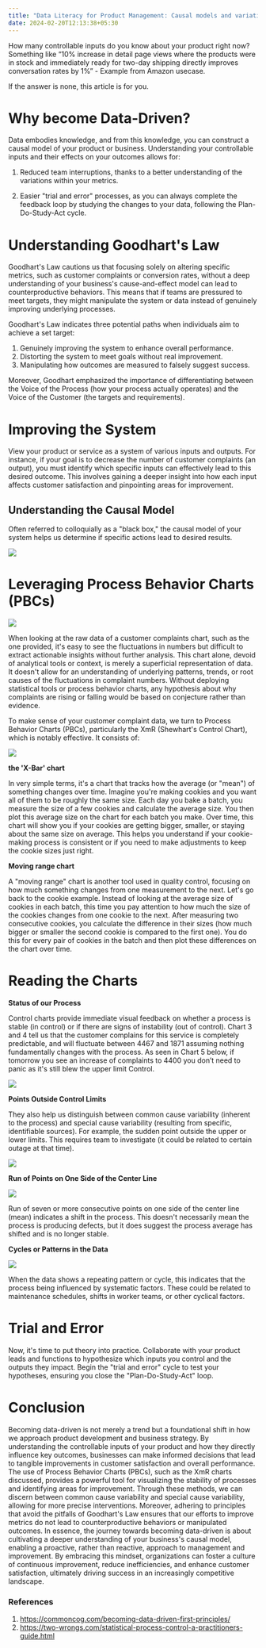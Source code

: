 ```yaml
---
title: "Data Literacy for Product Management: Causal models and variations."
date: 2024-02-20T12:13:38+05:30
---
```


How many controllable inputs do you know about your product right now?  Something like “10% increase in detail page views where the products were in stock and immediately ready for two-day shipping directly improves conversation rates by 1%” - Example from Amazon usecase. 

If the answer is none, this article is for you.

# Why become Data-Driven?

Data embodies knowledge, and from this knowledge, you can construct a causal model of your product or business. Understanding your controllable inputs and their effects on your outcomes allows for:

1. Reduced team interruptions, thanks to a better understanding of the variations within your metrics.

2. Easier "trial and error" processes, as you can always complete the feedback loop by studying the changes to your data, following the Plan-Do-Study-Act cycle.



# Understanding Goodhart's Law

Goodhart's Law cautions us that focusing solely on altering specific metrics, such as customer complaints or conversion rates, without a deep understanding of your business's cause-and-effect model can lead to counterproductive behaviors. This means that if teams are pressured to meet targets, they might manipulate the system or data instead of genuinely improving underlying processes.

Goodhart's Law indicates three potential paths when individuals aim to achieve a set target:

1. Genuinely improving the system to enhance overall performance.
2. Distorting the system to meet goals without real improvement.
3. Manipulating how outcomes are measured to falsely suggest success.

Moreover, Goodhart emphasized the importance of differentiating between the Voice of the Process (how your process actually operates) and the Voice of the Customer (the targets and requirements).


# Improving the System

View your product or service as a system of various inputs and outputs. For instance, if your goal is to decrease the number of customer complaints (an output), you must identify which specific inputs can effectively lead to this desired outcome. This involves gaining a deeper insight into how each input affects customer satisfaction and pinpointing areas for improvement.

## Understanding the Causal Model

Often referred to colloquially as a "black box," the causal model of your system helps us determine if specific actions lead to desired results.

![](/blackbox.png)


# Leveraging Process Behavior Charts (PBCs)

![](/complaints.png)

When looking at the raw data of a customer complaints chart, such as the one provided, it's easy to see the fluctuations in numbers but difficult to extract actionable insights without further analysis. This chart alone, devoid of analytical tools or context, is merely a superficial representation of data. It doesn't allow for an understanding of underlying patterns, trends, or root causes of the fluctuations in complaint numbers. Without deploying statistical tools or process behavior charts, any hypothesis about why complaints are rising or falling would be based on conjecture rather than evidence.

To make sense of your customer complaint data, we turn to Process Behavior Charts (PBCs), particularly the XmR (Shewhart's Control Chart), which is notably effective. It consists of:

![](/bothcharts.png)



**the 'X-Bar' chart**

In very simple terms, it's a chart that tracks how the average (or "mean") of something changes over time. Imagine you're making cookies and you want all of them to be roughly the same size. Each day you bake a batch, you measure the size of a few cookies and calculate the average size. You then plot this average size on the chart for each batch you make. Over time, this chart will show you if your cookies are getting bigger, smaller, or staying about the same size on average. This helps you understand if your cookie-making process is consistent or if you need to make adjustments to keep the cookie sizes just right. 

**Moving range chart**

A "moving range" chart is another tool used in quality control, focusing on how much something changes from one measurement to the next. Let's go back to the cookie example. Instead of looking at the average size of cookies in each batch, this time you pay attention to how much the size of the cookies changes from one cookie to the next. After measuring two consecutive cookies, you calculate the difference in their sizes (how much bigger or smaller the second cookie is compared to the first one). You do this for every pair of cookies in the batch and then plot these differences on the chart over time.

# Reading the Charts

**Status of our Process** 

Control charts provide immediate visual feedback on whether a process is stable (in control) or if there are signs of instability (out of control). Chart 3 and 4 tell us that the customer complains for this service is completely predictable, and will fluctuate between 4467 and 1871 assuming nothing fundamentally changes with the process. As seen in Chart 5 below, if tomorrow you see an increase of complaints to 4400 you don’t need to panic as it's still blew the upper limit Control.

![](/variations.png)


**Points Outside Control Limits** 

They also help us distinguish between common cause variability (inherent to the process) and special cause variability (resulting from specific, identifiable sources). For example, the sudden point outside the upper or lower limits. This requires team to investigate (it could be related to certain outage at that time).

![](/outside.png)


**Run of Points on One Side of the Center Line** 

![](/Centerline.png)



Run of seven or more consecutive points on one side of the center line (mean) indicates a shift in the process. This doesn't necessarily mean the process is producing defects, but it does suggest the process average has shifted and is no longer stable.

**Cycles or Patterns in the Data** 


![](/pattern.png)


When the data shows a repeating pattern or cycle, this indicates that the process being influenced by systematic factors. These could be related to maintenance schedules, shifts in worker teams, or other cyclical factors.


# Trial and Error


Now, it's time to put theory into practice. Collaborate with your product leads and functions to hypothesize which inputs you control and the outputs they impact. Begin the "trial and error" cycle to test your hypotheses, ensuring you close the "Plan-Do-Study-Act" loop.


# Conclusion

Becoming data-driven is not merely a trend but a foundational shift in how we approach product development and business strategy. By understanding the controllable inputs of your product and how they directly influence key outcomes, businesses can make informed decisions that lead to tangible improvements in customer satisfaction and overall performance. The use of Process Behavior Charts (PBCs), such as the XmR charts discussed, provides a powerful tool for visualizing the stability of processes and identifying areas for improvement. Through these methods, we can discern between common cause variability and special cause variability, allowing for more precise interventions. Moreover, adhering to principles that avoid the pitfalls of Goodhart's Law ensures that our efforts to improve metrics do not lead to counterproductive behaviors or manipulated outcomes. In essence, the journey towards becoming data-driven is about cultivating a deeper understanding of your business's causal model, enabling a proactive, rather than reactive, approach to management and improvement. By embracing this mindset, organizations can foster a culture of continuous improvement, reduce inefficiencies, and enhance customer satisfaction, ultimately driving success in an increasingly competitive landscape.




### References

1. https://commoncog.com/becoming-data-driven-first-principles/
2. https://two-wrongs.com/statistical-process-control-a-practitioners-guide.html

